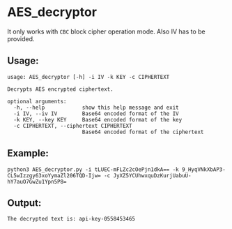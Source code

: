 # AES_decryptor

It only works with `CBC` block cipher operation mode. Also IV has to be provided.

## Usage:

```
usage: AES_decryptor [-h] -i IV -k KEY -c CIPHERTEXT

Decrypts AES encrypted ciphertext.

optional arguments:
  -h, --help            show this help message and exit
  -i IV, --iv IV        Base64 encoded format of the IV
  -k KEY, --key KEY     Base64 encoded format of the key
  -c CIPHERTEXT, --ciphertext CIPHERTEXT
                        Base64 encoded format of the ciphertext
```

## Example:

```
python3 AES_decryptor.py -i tLUEC-mFLZc2cOePjn1dkA== -k 9_HyqVNkXbAP3-CL5wIzzgy63xoYymaZl206TQD-Ijw= -c JyXZ5YCUhwxquDzKurjUabuU-hY7auO7GwZu1Ypn5P8=
```


## Output:

```
The decrypted text is: api-key-0558453465
```
